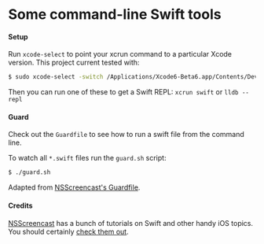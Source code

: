# Some command-line Swift tools

#### Setup
Run `xcode-select` to point your xcrun command to a particular Xcode version. This project current tested with:
````bash
$ sudo xcode-select -switch /Applications/Xcode6-Beta6.app/Contents/Developer`
````

Then you can run one of these to get a Swift REPL:
`xcrun swift`
or
`lldb --repl`

#### Guard
Check out the `Guardfile` to see how to run a swift file from the command line.

To watch all `*.swift` files run the `guard.sh` script:
````bash
$ ./guard.sh
````

Adapted from [NSScreencast's Guardfile](https://github.com/subdigital/nsscreencast).

#### Credits

[NSScreencast](http://www.nsscreencast.com/) has a bunch of tutorials on Swift and other handy iOS topics. You should certainly [check them out](http://www.nsscreencast.com/episodes?query=swift).